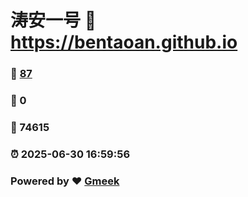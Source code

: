 # 涛安一号 :link: https://bentaoan.github.io 
### :page_facing_up: [87](https://bentaoan.github.io/tag.html) 
### :speech_balloon: 0 
### :hibiscus: 74615 
### :alarm_clock: 2025-06-30 16:59:56 
### Powered by :heart: [Gmeek](https://github.com/Meekdai/Gmeek)
